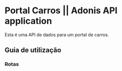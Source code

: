 # Portal Carros || Adonis API application

Esta é uma API de dados para um portal de carros.

## Guia de utilização

### Rotas



